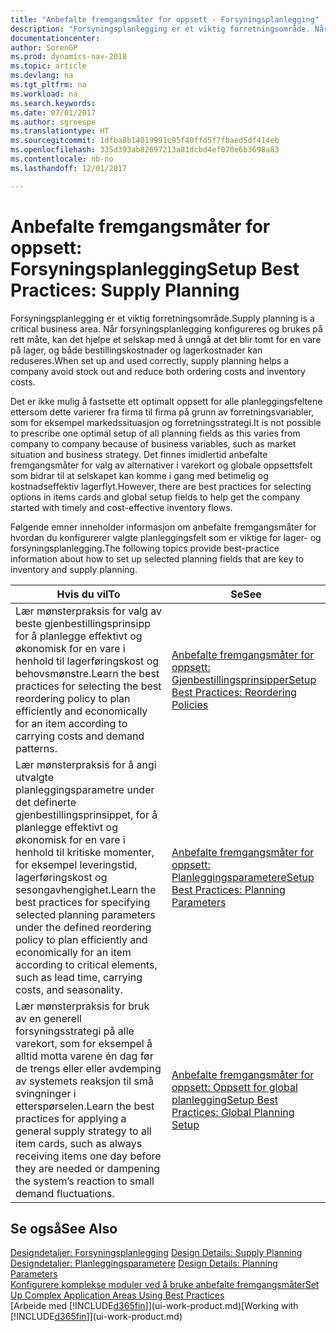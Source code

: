 ```yaml
---
title: "Anbefalte fremgangsmåter for oppsett - Forsyningsplanlegging"
description: "Forsyningsplanlegging er et viktig forretningsområde. Når forsyningsplanlegging konfigureres og brukes på rett måte, kan det hjelpe et selskap med å unngå at det blir tomt for en vare på lager, og både bestillingskostnader og lagerkostnader kan reduseres."
documentationcenter: 
author: SorenGP
ms.prod: dynamics-nav-2018
ms.topic: article
ms.devlang: na
ms.tgt_pltfrm: na
ms.workload: na
ms.search.keywords: 
ms.date: 07/01/2017
ms.author: sgroespe
ms.translationtype: HT
ms.sourcegitcommit: 1dfba8b14019991c95f40ffd5f7fbaed5df414eb
ms.openlocfilehash: 335d393ab82697213a81dcbd4ef070e6b3698a83
ms.contentlocale: nb-no
ms.lasthandoff: 12/01/2017

---
```

# <a name="setup-best-practices-supply-planning"></a><span data-ttu-id="07b95-104">Anbefalte fremgangsmåter for oppsett: Forsyningsplanlegging</span><span class="sxs-lookup"><span data-stu-id="07b95-104">Setup Best Practices: Supply Planning</span></span>
<span data-ttu-id="07b95-105">Forsyningsplanlegging er et viktig forretningsområde.</span><span class="sxs-lookup"><span data-stu-id="07b95-105">Supply planning is a critical business area.</span></span> <span data-ttu-id="07b95-106">Når forsyningsplanlegging konfigureres og brukes på rett måte, kan det hjelpe et selskap med å unngå at det blir tomt for en vare på lager, og både bestillingskostnader og lagerkostnader kan reduseres.</span><span class="sxs-lookup"><span data-stu-id="07b95-106">When set up and used correctly, supply planning helps a company avoid stock out and reduce both ordering costs and inventory costs.</span></span>  

 <span data-ttu-id="07b95-107">Det er ikke mulig å fastsette ett optimalt oppsett for alle planleggingsfeltene ettersom dette varierer fra firma til firma på grunn av forretningsvariabler, som for eksempel markedssituasjon og forretningsstrategi.</span><span class="sxs-lookup"><span data-stu-id="07b95-107">It is not possible to prescribe one optimal setup of all planning fields as this varies from company to company because of business variables, such as market situation and business strategy.</span></span> <span data-ttu-id="07b95-108">Det finnes imidlertid anbefalte fremgangsmåter for valg av alternativer i varekort og globale oppsettsfelt som bidrar til at selskapet kan komme i gang med betimelig og kostnadseffektiv lagerflyt.</span><span class="sxs-lookup"><span data-stu-id="07b95-108">However, there are best practices for selecting options in items cards and global setup fields to help get the company started with timely and cost-effective inventory flows.</span></span>  

 <span data-ttu-id="07b95-109">Følgende emner inneholder informasjon om anbefalte fremgangsmåter for hvordan du konfigurerer valgte planleggingsfelt som er viktige for lager- og forsyningsplanlegging.</span><span class="sxs-lookup"><span data-stu-id="07b95-109">The following topics provide best-practice information about how to set up selected planning fields that are key to inventory and supply planning.</span></span>  

|<span data-ttu-id="07b95-110">**Hvis du vil**</span><span class="sxs-lookup"><span data-stu-id="07b95-110">**To**</span></span>|<span data-ttu-id="07b95-111">**Se**</span><span class="sxs-lookup"><span data-stu-id="07b95-111">**See**</span></span>|  
|------------|-------------|  
|<span data-ttu-id="07b95-112">Lær mønsterpraksis for valg av beste gjenbestillingsprinsipp for å planlegge effektivt og økonomisk for en vare i henhold til lagerføringskost og behovsmønstre.</span><span class="sxs-lookup"><span data-stu-id="07b95-112">Learn the best practices for selecting the best reordering policy to plan efficiently and economically for an item according to carrying costs and demand patterns.</span></span>|[<span data-ttu-id="07b95-113">Anbefalte fremgangsmåter for oppsett: Gjenbestillingsprinsipper</span><span class="sxs-lookup"><span data-stu-id="07b95-113">Setup Best Practices: Reordering Policies</span></span>](setup-best-practices-reordering-policies.md)|  
|<span data-ttu-id="07b95-114">Lær mønsterpraksis for å angi utvalgte planleggingsparametre under det definerte gjenbestillingsprinsippet, for å planlegge effektivt og økonomisk for en vare i henhold til kritiske momenter, for eksempel leveringstid, lagerføringskost og sesongavhengighet.</span><span class="sxs-lookup"><span data-stu-id="07b95-114">Learn the best practices for specifying selected planning parameters under the defined reordering policy to plan efficiently and economically for an item according to critical elements, such as lead time, carrying costs, and seasonality.</span></span>|[<span data-ttu-id="07b95-115">Anbefalte fremgangsmåter for oppsett: Planleggingsparametere</span><span class="sxs-lookup"><span data-stu-id="07b95-115">Setup Best Practices: Planning Parameters</span></span>](setup-best-practices-planning-parameters.md)|  
|<span data-ttu-id="07b95-116">Lær mønsterpraksis for bruk av en generell forsyningsstrategi på alle varekort, som for eksempel å alltid motta varene én dag før de trengs eller eller avdemping av systemets reaksjon til små svingninger i etterspørselen.</span><span class="sxs-lookup"><span data-stu-id="07b95-116">Learn the best practices for applying a general supply strategy to all item cards, such as always receiving items one day before they are needed or dampening the system’s reaction to small demand fluctuations.</span></span>|[<span data-ttu-id="07b95-117">Anbefalte fremgangsmåter for oppsett: Oppsett for global planlegging</span><span class="sxs-lookup"><span data-stu-id="07b95-117">Setup Best Practices: Global Planning Setup</span></span>](setup-best-practices-global-planning-setup.md)|  

## <a name="see-also"></a><span data-ttu-id="07b95-118">Se også</span><span class="sxs-lookup"><span data-stu-id="07b95-118">See Also</span></span>  
 <span data-ttu-id="07b95-119">[Designdetaljer: Forsyningsplanlegging](design-details-supply-planning.md) </span><span class="sxs-lookup"><span data-stu-id="07b95-119">[Design Details: Supply Planning](design-details-supply-planning.md) </span></span>  
 <span data-ttu-id="07b95-120">[Designdetaljer: Planleggingsparametere](design-details-planning-parameters.md) </span><span class="sxs-lookup"><span data-stu-id="07b95-120">[Design Details: Planning Parameters](design-details-planning-parameters.md) </span></span>  
 [<span data-ttu-id="07b95-121">Konfigurere komplekse moduler ved å bruke anbefalte fremgangsmåter</span><span class="sxs-lookup"><span data-stu-id="07b95-121">Set Up Complex Application Areas Using Best Practices</span></span>](set-up-complex-application-areas-using-best-practices.md)  
 <span data-ttu-id="07b95-122">[Arbeide med [!INCLUDE[d365fin](includes/d365fin_md.md)]](ui-work-product.md)</span><span class="sxs-lookup"><span data-stu-id="07b95-122">[Working with [!INCLUDE[d365fin](includes/d365fin_md.md)]](ui-work-product.md)</span></span>

